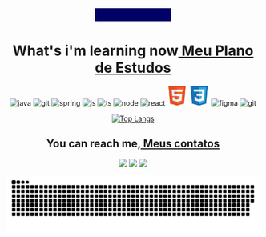 <div align="center">
 <a href="https://github.com/livehass" target="[_blank]()"><img width="30%" src="https://raw.githubusercontent.com/livehass/files/master/livehass.gif" alt="Hello World gif" /></a>
</div>
<div align="center">
 <h1>What's i'm learning now<a href="https://github.com/livehass/Guia-estudos-front-end"> Meu Plano de Estudos<a/></h1>
 <img alt="java" height="40" width="40" src="https://cdn.jsdelivr.net/gh/devicons/devicon/icons/java/java-original-wordmark.svg">
 <img alt="git" height="40" width="40" src="https://cdn.jsdelivr.net/gh/devicons/devicon/icons/mysql/mysql-original-wordmark.svg">
 <img alt="spring" height="40" width="40" src="https://cdn.jsdelivr.net/gh/devicons/devicon/icons/spring/spring-original.svg">
 <img alt="js" height="40" width="40" src="https://cdn.jsdelivr.net/gh/devicons/devicon/icons/javascript/javascript-original.svg">
 <img alt="ts" height="40" width="40" src="https://cdn.jsdelivr.net/gh/devicons/devicon/icons/typescript/typescript-original.svg">
  <img alt="node" height="40" width="40" src="https://cdn.jsdelivr.net/gh/devicons/devicon/icons/nodejs/nodejs-plain.svg">
 <img alt="react" height="40" width="40" src="https://cdn.jsdelivr.net/gh/devicons/devicon/icons/react/react-original-wordmark.svg">
 <img alt="html" height="40" width="40" src="https://raw.githubusercontent.com/devicons/devicon/master/icons/html5/html5-original.svg">
 <img alt="CSS" height="40" width="40" src="https://raw.githubusercontent.com/devicons/devicon/master/icons/css3/css3-original.svg">
 <img alt="figma" height="40" width="40" src="https://cdn.jsdelivr.net/gh/devicons/devicon/icons/figma/figma-original.svg">
 <img alt="git" height="40" width="40" src="https://cdn.jsdelivr.net/gh/devicons/devicon/icons/git/git-original.svg">
</div> 
<div align="center"> 
 
  [![Top Langs](https://github-readme-stats.vercel.app/api/top-langs/?username=livehass&layout=donut&theme=transparent)]()
 
</div> 
<div align="center"> 
 <h2>You can reach me,<a href="mailto:Silva.felipe12@hotmail.com"> Meus contatos<a/> </h2>
 <a href="https://www.linkedin.com/in/jorge-felipe-silva-26b29b11a/" target="_blank"><img src="https://img.shields.io/badge/-LinkedIn-%230077B5?style=for-the-badge&logo=linkedin&logoColor=black" target="_blank"></a> 
 <a href="mailto:Silva.felipe12@hotmail.com"><img src="https://img.shields.io/badge/Microsoft_Outlook-0078D4?style=for-the-badge&logo=microsoft-outlook&logoColor=black" target="_blank"></a>
 <a href="https://www.instagram.com/felipe.siper/" target="_blank"><img src="https://img.shields.io/badge/-Instagram-%23E4405F?style=for-the-badge&logo=instagram&logoColor=black" target="_blank"></a>
</div>
<div align="center">

   ![snake svg](https://github.com/livehass/livehass/blob/output/github-contribution-grid-snake-dark.svg) 
 
</div>









